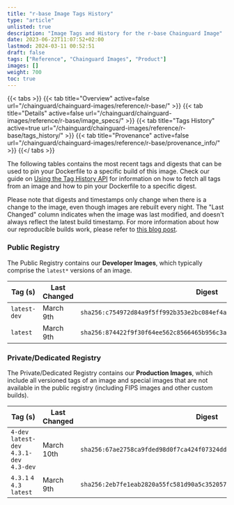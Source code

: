 ```yaml
---
title: "r-base Image Tags History"
type: "article"
unlisted: true
description: "Image Tags and History for the r-base Chainguard Image"
date: 2023-06-22T11:07:52+02:00
lastmod: 2024-03-11 00:52:51
draft: false
tags: ["Reference", "Chainguard Images", "Product"]
images: []
weight: 700
toc: true
---
```


{{< tabs >}}
{{< tab title="Overview" active=false url="/chainguard/chainguard-images/reference/r-base/" >}}
{{< tab title="Details" active=false url="/chainguard/chainguard-images/reference/r-base/image_specs/" >}}
{{< tab title="Tags History" active=true url="/chainguard/chainguard-images/reference/r-base/tags_history/" >}}
{{< tab title="Provenance" active=false url="/chainguard/chainguard-images/reference/r-base/provenance_info/" >}}
{{</ tabs >}}

The following tables contains the most recent tags and digests that can be used to pin your Dockerfile to a specific build of this image. Check our guide on [Using the Tag History API](/chainguard/chainguard-images/using-the-tag-history-api/) for information on how to fetch all tags from an image and how to pin your Dockerfile to a specific digest.

Please note that digests and timestamps only change when there is a change to the image, even though images are rebuilt every night. The "Last Changed" column indicates when the image was last modified, and doesn't always reflect the latest build timestamp. For more information about how our reproducible builds work, please refer to [this blog post](https://www.chainguard.dev/unchained/reproducing-chainguards-reproducible-image-builds).

### Public Registry
The Public Registry contains our **Developer Images**, which typically comprise the `latest*` versions of an image.

| Tag (s)       | Last Changed | Digest                                                                    |
|---------------|--------------|---------------------------------------------------------------------------|
|  `latest-dev` | March 9th    | `sha256:c754972d84a9f5ff992b353e2bc084ef4a2ff7b687ee43cfab2909d21430aa4e` |
|  `latest`     | March 9th    | `sha256:874422f9f30f64ee562c8566465b956c3a4f4e0be7d754462ed3cee3b760e10c` |


### Private/Dedicated Registry
The Private/Dedicated Registry contains our **Production Images**, which include all versioned tags of an image and special images that are not available in the public registry (including FIPS images and other custom builds).

| Tag (s)                                     | Last Changed | Digest                                                                    |
|---------------------------------------------|--------------|---------------------------------------------------------------------------|
|  `4-dev` `latest-dev` `4.3.1-dev` `4.3-dev` | March 10th   | `sha256:67ae2758ca9fded98d0f7ca424f07324dd7536bb0560b9c94a570544db5f2592` |
|  `4.3.1` `4` `4.3` `latest`                 | March 9th    | `sha256:2eb7fe1eab2820a55fc581d90a5c352057ddf40fb890949c931d7a635546be7e` |

